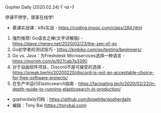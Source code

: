 Gopher Daily (2020.02.24) ʕ◔ϖ◔ʔ

停课不停学，居家在线学! 
* 慕课实战课：k8s实战 - https://coding.imooc.com/class/284.html

1. 强烈推荐! Go语言之禅(文字详解版) - https://dave.cheney.net/2020/02/23/the-zen-of-go
2. Go初学者的测试技巧 - https://kinbiko.com/go/testing/beginners/
3. Go vs. Java：为Freshdesk Microservices选择一种语言 - https://morioh.com/p/927cab7a3390
4. 对于自由软件项目，Discord不是可接受的选择 - https://sneak.berlin/20200220/discord-is-not-an-acceptable-choice-for-free-software-projects/
5. 在生产中运行Elasticsearch指南 - https://facinating.tech/2020/02/22/in-depth-guide-to-running-elasticsearch-in-production/

* gopherdaily归档：https://github.com/bigwhite/gopherdaily
* 编辑：Tony Bai (https://tonybai.com)
